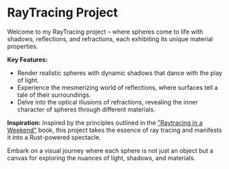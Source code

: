 # RayTracing Project

Welcome to my RayTracing project – where spheres come to life with shadows, reflections, and refractions, each exhibiting its unique material properties.

**Key Features:**
- Render realistic spheres with dynamic shadows that dance with the play of light.
- Experience the mesmerizing world of reflections, where surfaces tell a tale of their surroundings.
- Delve into the optical illusions of refractions, revealing the inner character of spheres through different materials.

**Inspiration:**
Inspired by the principles outlined in the ["Raytracing in a Weekend"](https://raytracing.github.io/books/RayTracingInOneWeekend.html) book, this project takes the essence of ray tracing and manifests it into a Rust-powered spectacle.

Embark on a visual journey where each sphere is not just an object but a canvas for exploring the nuances of light, shadows, and materials.
